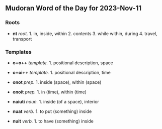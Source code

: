 ## Mudoran Word of the Day for 2023-Nov-11

### Roots
- **nt** _root._ 1. in, inside, within 2. contents 3. while within, during 4. travel, transport

### Templates
- **o+o++** _template._ 1. positional description, space
- **o+oi++** _template._ 1. positional description, time

- **onot** _prep._ 1. inside (space), within (space)
- **onoit** _prep._ 1. in (time), within (time)
- **naiuti** _noun._ 1. inside (of a space), interior
- **nuat** _verb._ 1. to put (something) inside
- **nuit** _verb._ 1. to have (something) inside
